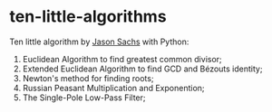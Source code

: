 # ten-little-algorithms
 Ten little algorithm by [Jason Sachs](https://www.embeddedrelated.com/showarticle/760.php) with Python:
 
 1. Euclidean Algorithm to find greatest common divisor;
 2. Extended Euclidean Algorithm to find GCD and Bézouts identity;
 3. Newton's method for finding roots;
 4. Russian Peasant Multiplication and Exponention;
 5. The Single-Pole Low-Pass Filter;
